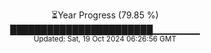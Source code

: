 <p align="center">
⏳Year Progress (79.85 %) <br>
███████████████████████▁▁▁▁▁▁▁ <br>
<sub>Updated: Sat, 19 Oct 2024 06:26:56 GMT</sub>
</p>


